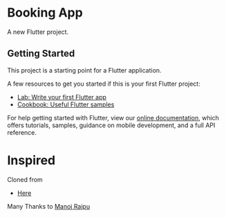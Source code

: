 # Booking App

A new Flutter project.

## Getting Started

This project is a starting point for a Flutter application.

A few resources to get you started if this is your first Flutter project:

- [Lab: Write your first Flutter app](https://flutter.dev/docs/get-started/codelab)
- [Cookbook: Useful Flutter samples](https://flutter.dev/docs/cookbook)

For help getting started with Flutter, view our
[online documentation](https://flutter.dev/docs), which offers tutorials,
samples, guidance on mobile development, and a full API reference.

# Inspired

Cloned from

- [Here](https://dribbble.com/shots/15826738-Flight-Booking)

Many Thanks to [Manoj Rajpu](https://dribbble.com/manojrajput)
